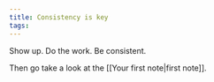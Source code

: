 ```yaml
---
title: Consistency is key
tags:
---
```


Show up. Do the work. Be consistent.

Then go take a look at the [[Your first note|first note]].
